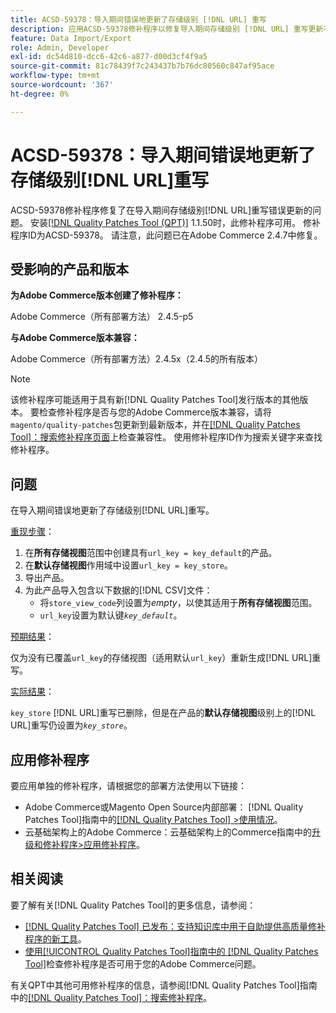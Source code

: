```yaml
---
title: ACSD-59378：导入期间错误地更新了存储级别 [!DNL URL] 重写
description: 应用ACSD-59378修补程序以修复导入期间存储级别 [!DNL URL] 重写更新不正确的Adobe Commerce问题。
feature: Data Import/Export
role: Admin, Developer
exl-id: dc54d810-dcc6-42c6-a877-d00d3cf4f9a5
source-git-commit: 81c78439f7c243437b7b76dc80560c847af95ace
workflow-type: tm+mt
source-wordcount: '367'
ht-degree: 0%

---
```


# ACSD-59378：导入期间错误地更新了存储级别[!DNL URL]重写

ACSD-59378修补程序修复了在导入期间存储级别[!DNL URL]重写错误更新的问题。 安装[[!DNL Quality Patches Tool (QPT)]](https://experienceleague.adobe.com/en/docs/commerce-knowledge-base/kb/announcements/commerce-announcements/magento-quality-patches-released-new-tool-to-self-serve-quality-patches) 1.1.50时，此修补程序可用。 修补程序ID为ACSD-59378。 请注意，此问题已在Adobe Commerce 2.4.7中修复。

## 受影响的产品和版本

**为Adobe Commerce版本创建了修补程序：**

Adobe Commerce（所有部署方法） 2.4.5-p5

**与Adobe Commerce版本兼容：**

Adobe Commerce（所有部署方法）2.4.5x（2.4.5的所有版本）

>[!NOTE]
>
>该修补程序可能适用于具有新[!DNL Quality Patches Tool]发行版本的其他版本。 要检查修补程序是否与您的Adobe Commerce版本兼容，请将`magento/quality-patches`包更新到最新版本，并在[[!DNL Quality Patches Tool]：搜索修补程序页面](https://experienceleague.adobe.com/tools/commerce-quality-patches/index.html)上检查兼容性。 使用修补程序ID作为搜索关键字来查找修补程序。

## 问题

在导入期间错误地更新了存储级别[!DNL URL]重写。

<u>重现步骤</u>：

1. 在&#x200B;**所有存储视图**&#x200B;范围中创建具有`url_key = key_default`的产品。
1. 在&#x200B;**默认存储视图**&#x200B;作用域中设置`url_key = key_store`。
1. 导出产品。
1. 为此产品导入包含以下数据的[!DNL CSV]文件：
   * 将`store_view_code`列设置为&#x200B;*empty*，以使其适用于&#x200B;**所有存储视图**&#x200B;范围。
   * `url_key`设置为默认键&#x200B;*`key_default`*。

<u>预期结果</u>：

仅为没有已覆盖`url_key`的存储视图（适用默认`url_key`）重新生成[!DNL URL]重写。

<u>实际结果</u>：

`key_store` [!DNL URL]重写已删除，但是在产品的&#x200B;**默认存储视图**&#x200B;级别上的[!DNL URL]重写仍设置为&#x200B;*`key_store`*。

## 应用修补程序

要应用单独的修补程序，请根据您的部署方法使用以下链接：

* Adobe Commerce或Magento Open Source内部部署： [!DNL Quality Patches Tool]指南中的[[!DNL Quality Patches Tool] >使用情况](/help/tools/quality-patches-tool/usage.md)。
* 云基础架构上的Adobe Commerce：云基础架构上的Commerce指南中的[升级和修补程序>应用修补程序](https://experienceleague.adobe.com/docs/commerce-cloud-service/user-guide/develop/upgrade/apply-patches.html)。

## 相关阅读

要了解有关[!DNL Quality Patches Tool]的更多信息，请参阅：

* [[!DNL Quality Patches Tool] 已发布：支持知识库中用于自助提供高质量修补程序的新工具](https://experienceleague.adobe.com/en/docs/commerce-knowledge-base/kb/announcements/commerce-announcements/magento-quality-patches-released-new-tool-to-self-serve-quality-patches)。
* [使用[!UICONTROL Quality Patches Tool]指南中的 [!DNL Quality Patches Tool]](/help/tools/quality-patches-tool/patches-available-in-qpt/check-patch-for-magento-issue-with-magento-quality-patches.md)检查修补程序是否可用于您的Adobe Commerce问题。


有关QPT中其他可用修补程序的信息，请参阅[!DNL Quality Patches Tool]指南中的[[!DNL Quality Patches Tool]：搜索修补程序](https://experienceleague.adobe.com/tools/commerce-quality-patches/index.html)。
